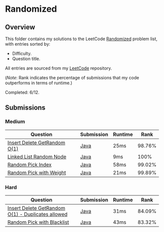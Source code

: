 # Randomized

## Overview
This folder contains my solutions to the LeetCode [Randomized](https://leetcode.com/problem-list/randomized/) problem list,
with entries sorted by:
- Difficulty.
- Question title.

All entries are sourced from my [LeetCode](https://github.com/shumarb/leetcode) repository.

(*Note*: Rank indicates the percentage of submissions that my code outperforms in terms of runtime.)

Completed: 6/12.

## Submissions
### Medium
| Question                                                                                              | Submission                                                                                  | Runtime | Rank   |
|-------------------------------------------------------------------------------------------------------|---------------------------------------------------------------------------------------------|---------|--------|
| [Insert Delete GetRandom O(1)](https://leetcode.com/problems/insert-delete-getrandom-o1/description/) | [Java](https://github.com/shumarb/leetcode/blob/main/submissions/RandomizedSet.java)        | 25ms    | 98.76% |
| [Linked List Random Node](https://leetcode.com/problems/linked-list-random-node/description/)         | [Java](https://github.com/shumarb/leetcode/blob/main/submissions/LinkedListRandomNode.java) | 9ms     | 100%   |
| [Random Pick Index](https://leetcode.com/problems/random-pick-index/description/)                     | [Java](https://github.com/shumarb/leetcode/blob/main/submissions/RandomPickIndex.java)      | 58ms    | 99.02% |
| [Random Pick with Weight](https://leetcode.com/problems/random-pick-with-weight/description/)         | [Java](https://github.com/shumarb/leetcode/blob/main/submissions/RandomPickWithWeight.java) | 21ms    | 99.89% |

### Hard
| Question                                                                                                                                      | Submission                                                                                      | Runtime | Rank   |
|-----------------------------------------------------------------------------------------------------------------------------------------------|-------------------------------------------------------------------------------------------------|---------|--------|
| [Insert Delete GetRandom O(1) - Duplicates allowed](https://leetcode.com/problems/insert-delete-getrandom-o1-duplicates-allowed/description/) | [Java](https://github.com/shumarb/leetcode/blob/main/submissions/RandomizedCollection.java)     | 31ms    | 84.09% |
| [Random Pick with Blacklist](https://leetcode.com/problems/random-pick-with-blacklist/description/)                                           | [Java](https://github.com/shumarb/leetcode/blob/main/submissions/RandomPickWithBlacklist.java)  | 43ms    | 83.32% |
